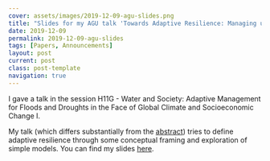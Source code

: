 ```yaml
---
cover: assets/images/2019-12-09-agu-slides.png
title: "Slides for my AGU talk 'Towards Adaptive Resilience: Managing uncertainties and exploiting predictability across timescales'"
date: 2019-12-09
permalink: 2019-12-09-agu-slides
tags: [Papers, Announcements]
layout: post
current: post
class: post-template
navigation: true
---
```


I gave a talk in the session H11G - Water and Society: Adaptive Management for Floods and Droughts in the Face of Global Climate and Socioeconomic Change I.

My talk (which differs substantially from the [abstract](https://agu.confex.com/agu/fm19/meetingapp.cgi/Paper/619257)) tries to define adaptive resilience through some conceptual framing and exploration of simple models.
You can find my slides [here](https://doi.org/10.6084/m9.figshare.11397936.v1).